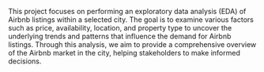 This project focuses on performing an exploratory data analysis (EDA) of Airbnb listings within a selected city. The goal is to examine various factors such as price, availability, location, and property type to uncover the underlying trends and patterns that influence the demand for Airbnb listings. Through this analysis, we aim to provide a comprehensive overview of the Airbnb market in the city, helping stakeholders to make informed decisions.
